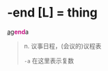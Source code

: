 # -end [L] = thing

[ag](_ag_.md)<b style="color: #C71585;">end</b>a
> n. 议事日程，(会议的)议程表
>
> `-a` 在这里表示复数